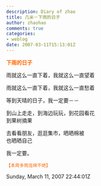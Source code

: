 ```yaml
---
description: Diary of zhao
title: 几米－下雨的日子
author: zhaohao
comments: true
categories:
- weblog
date: 2007-03-11T15:13:01Z
---
```


<span style="font-weight: bold; color: #ff6600;">下雨的日子</span>

雨就这么一直下着，我就这么一直望着   
   
雨就这么一直下着，我就这么一直愁着   

等到天晴的日子，我一定要－－   
   
到山上走走，到海边玩玩，到花园看花   
到果树摘果   
   
去看看朋友，逛逛集市，晒晒棉被   
也晒晒自己   
   
我一定要。   
   
<span style="font-size: 85%; color: #ff6600;">【本周多雨连绵不绝】</span>

Sunday, March 11, 2007 22:44:01Z
